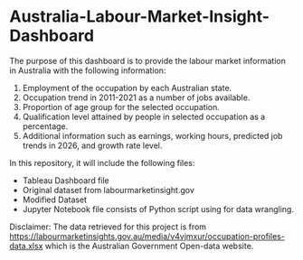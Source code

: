 # Australia-Labour-Market-Insight-Dashboard

The purpose of this dashboard is to provide the labour market information in Australia with the following information:
1. Employment of the occupation by each Australian state.
2. Occupation trend in 2011-2021 as a number of jobs available.
3. Proportion of age group for the selected occupation.
4. Qualification level attained by people in selected occupation as a percentage.
5. Additional information such as earnings, working hours, predicted job trends in 2026, and growth rate level. 

In this repository, it will include the following files:

- Tableau Dashboard file
- Original dataset from labourmarketinsight.gov
- Modified Dataset
- Jupyter Notebook file consists of Python script using for data wrangling.

Disclaimer: The data retrieved for this project is from https://labourmarketinsights.gov.au/media/v4vjmxur/occupation-profiles-data.xlsx
which is the Australian Government Open-data website.
